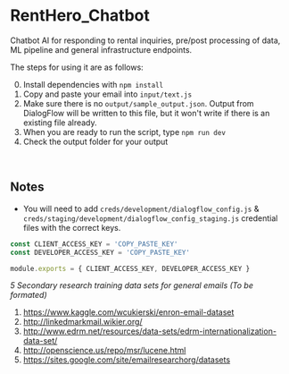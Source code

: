 # RentHero_Chatbot
Chatbot AI for responding to rental inquiries, pre/post processing of data, ML pipeline and general infrastructure endpoints.

The steps for using it are as follows:

0. Install dependencies with `npm install`
1. Copy and paste your email into `input/text.js`
2. Make sure there is no `output/sample_output.json`. Output from DialogFlow will be written to this file, but it won't write if there is an existing file already.
3. When you are ready to run the script, type `npm run dev`
4. Check the output folder for your output

<br />

## Notes
- You will need to add `creds/development/dialogflow_config.js` & `creds/staging/development/dialogflow_config_staging.js` credential files with the correct keys.
```javascript
const CLIENT_ACCESS_KEY = 'COPY_PASTE_KEY'
const DEVELOPER_ACCESS_KEY = 'COPY_PASTE_KEY'

module.exports = { CLIENT_ACCESS_KEY, DEVELOPER_ACCESS_KEY }
```

*5 Secondary research training data sets for general emails (To be formated)*
1. https://www.kaggle.com/wcukierski/enron-email-dataset
2. http://linkedmarkmail.wikier.org/
3. http://www.edrm.net/resources/data-sets/edrm-internationalization-data-set/
4. http://openscience.us/repo/msr/lucene.html
5. https://sites.google.com/site/emailresearchorg/datasets 
